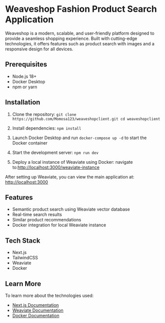 # Weaveshop Fashion Product Search Application
Weaveshop is a modern, scalable, and user-friendly platform designed to provide a seamless shopping experience. Built with cutting-edge technologies, it offers features such as product search with images  and a responsive design for all devices.

## Prerequisites

- Node.js 18+
- Docker Desktop
- npm or yarn

## Installation

1. Clone the repository:
`git clone https://github.com/Momosa123/weaveshopclient.git cd weaveshopclient`

2. Install dependencies:
`npm install`

3. Launch Docker Desktop and run `docker-compose up -d` to start the Docker container 

4. Start the development server:
`npm run dev`

5. Deploy a local instance of Weaviate using Docker:
navigate to:[http://localhost:3000/weaviate-instance](http://localhost:3000/weaviate-instance)

After setting up Weaviate, you can view the main application at:
[http://localhost:3000](http://localhost:3000)

## Features

- Semantic product search using Weaviate vector database
- Real-time search results
- Similar product recommendations
- Docker integration for local Weaviate instance

## Tech Stack

- Next.js
- TailwindCSS
- Weaviate
- Docker

## Learn More

To learn more about the technologies used:

- [Next.js Documentation](https://nextjs.org/docs)
- [Weaviate Documentation](https://weaviate.io/developers/weaviate)
- [Docker Documentation](https://docs.docker.com/)
